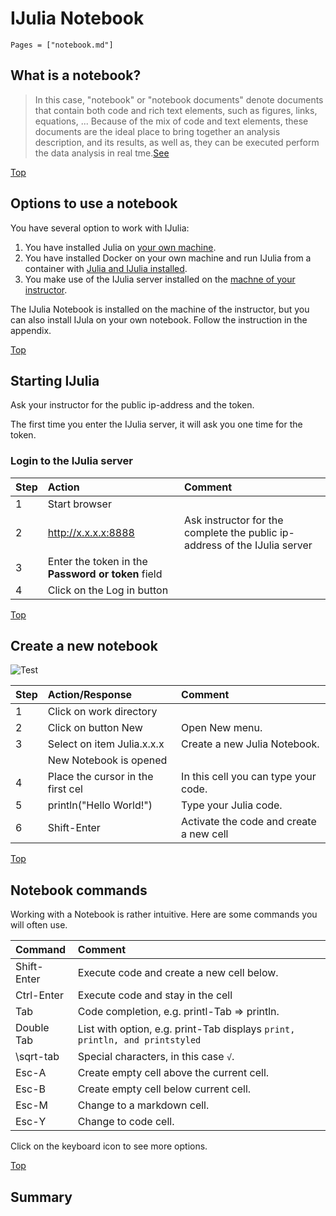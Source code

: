 # IJulia Notebook

```@contents
Pages = ["notebook.md"]
```

## What is a notebook?

> In this case, "notebook" or "notebook documents" denote documents that contain both code and rich text elements, such as figures, links, equations, ... Because of the mix of  code and text elements, these documents are the ideal place to bring together an analysis description, and its results, as well as, they can be executed perform the data analysis in real tme.[See](https://www.datacamp.com/community/tutorials/tutorial-jupyter-notebook?utm_source=adwords_ppc&utm_campaignid=898687156&utm_adgroupid=48947256715&utm_device=c&utm_keyword=&utm_matchtype=b&utm_network=g&utm_adpostion=1t1&utm_creative=229765585186&utm_targetid=dsa-473406581035&utm_loc_interest_ms=&utm_loc_physical_ms=1010646&gclid=CjwKCAiAwZTuBRAYEiwAcr67OT0L2OMoR-APTl3_d0nqhdJevnsFnoJscqhbdNXm5gCw25Ul5zJlLBoCDMEQAvD_BwE)

[Top](#Introduction-Notebook-1)

## Options to use a notebook
You have several option to work with IJulia:
1. You have installed Julia on [your own machine](https://subscription.packtpub.com/book/programming/9781788998369/1/ch01lvl1sec12/installing-julia-from-binaries).
2. You have installed Docker on your own machine and run IJulia from a container with [Julia and IJulia installed](https://github.com/andferrari/julia_notebook).
3. You make use of the IJulia server installed on the [machne of your instructor](file:///home/rob/julia_projects/courses/bawj/docs/build/appendix/index.html#Install-IJulia-1).

The IJulia Notebook is installed on the machine of the instructor, but you can also install IJula on your own notebook. Follow the instruction in the appendix.

[Top](#Introduction-Notebook-1)

## Starting IJulia

Ask your instructor for the public ip-address and the token.

The first time you enter the IJulia server, it will ask you one time for the token.

### Login to the IJulia server

|Step        | Action      | Comment |
|:---------- | :---------- |:---------- |
| 1 | Start browser |
| 2 | http://x.x.x.x:8888| Ask instructor for the complete the public ip-address of the IJulia server |
| 3 | Enter the token in the **Password or token** field |
| 4 | Click on the Log in button |

[Top](#Introduction-Notebook-1)

## Create a new notebook

![Test](file:///home/rob/julia_projects/courses/bawj/images/pic1.png)

|Step        | Action/Response | Comment |
|:---------- | :---------- |:---------- |
| 1 | Click on work directory |
| 2 | Click on button New | Open New menu. |
| 3 | Select on item Julia.x.x.x | Create a new Julia Notebook. |
|  |  New Notebook is opened |
| 4 | Place the cursor in the first cel | In this cell you can type your code. |
| 5 | println("Hello World!") | Type your Julia code. |
| 6 | Shift-Enter | Activate the code and create a new cell

[Top](#Introduction-Notebook-1)

## Notebook commands

Working with a Notebook is rather intuitive. Here are some commands you will often use.

|Command       | Comment |
|:---------- | :---------- |
| Shift-Enter | Execute code and create a new cell below. |
| Ctrl-Enter | Execute code and stay in the cell |
| Tab | Code completion, e.g. printl-Tab => println. |
| Double Tab | List with option, e.g. print-Tab displays `print, println, and printstyled` |
| \sqrt-tab | Special characters, in this case `√`. |
| Esc-A | Create empty cell above the current cell. |
| Esc-B | Create empty cell below current cell. |
| Esc-M | Change to a markdown cell. |
| Esc-Y | Change to code cell. |

Click on the keyboard icon to see more options.

[Top](#Introduction-Notebook-1)

## Summary
